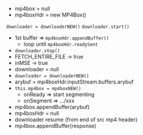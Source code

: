 - mp4box = null
- mp4boxHdr = new MP4Box()

`downloader = downloaderNEW()`
`downloader.start()`
  - 1st buffer => `mp4boxHdr.appendBuffer()`
    - loop until `mp4boxHdr.readySent`
  - `downloader.stop()`
  - FETCH_ENTIRE_FILE -> true
  - inMSE -> true
  - downloader = null
  - `downloader = downloaderNEW()`
  - arybuf = mp4boxHdr.inputStream.buffers.arybuf
  - `this.mp4box = mp4boxNEW()`
    - onReady => start segmenting
    - onSegment => .../xxx
  - mp4box.appendBuffer(arybuf)
  - mp4boxHdr = null
  - downloader resume (from end of src mp4 header)
  - mp4box.appendBuffer(response)
